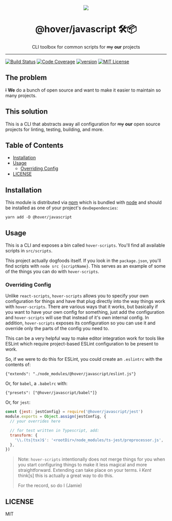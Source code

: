 <p align="center">
  <a href="https://codefund.io/properties/447/visit-sponsor">
    <img src="https://codefund.io/properties/447/sponsor" />
  </a>
</p>

<div align="center">
<h1>@hover/javascript 🛠📦</h1>

<p>CLI toolbox for common scripts for <del>my</del> <strong>our</strong> projects</p>
</div>

<hr />

[![Build Status][build-badge]][build]
[![Code Coverage][coverage-badge]][coverage]
[![version][version-badge]][package] [![MIT License][license-badge]][license]

## The problem

~~I~~ **We** do a bunch of open source and want to make it easier to maintain so
many projects.

## This solution

This is a CLI that abstracts away all configuration for ~~my~~ **our** open
source projects for linting, testing, building, and more.

## Table of Contents

<!-- START doctoc generated TOC please keep comment here to allow auto update -->
<!-- DON'T EDIT THIS SECTION, INSTEAD RE-RUN doctoc TO UPDATE -->

- [Installation](#installation)
- [Usage](#usage)
  - [Overriding Config](#overriding-config)
- [LICENSE](#license)

<!-- END doctoc generated TOC please keep comment here to allow auto update -->

## Installation

This module is distributed via [npm][npm] which is bundled with [node][node] and
should be installed as one of your project's `devDependencies`:

```
yarn add -D @hover/javascript
```

## Usage

This is a CLI and exposes a bin called `hover-scripts`. You'll find all
available scripts in `src/scripts`.

This project actually dogfoods itself. If you look in the `package.json`, you'll
find scripts with `node src {scriptName}`. This serves as an example of some of
the things you can do with `hover-scripts`.

### Overriding Config

Unlike `react-scripts`, `hover-scripts` allows you to specify your own
configuration for things and have that plug directly into the way things work
with `hover-scripts`. There are various ways that it works, but basically if you
want to have your own config for something, just add the configuration and
`hover-scripts` will use that instead of it's own internal config. In addition,
`hover-scripts` exposes its configuration so you can use it and override only
the parts of the config you need to.

This can be a very helpful way to make editor integration work for tools like
ESLint which require project-based ESLint configuration to be present to work.

So, if we were to do this for ESLint, you could create an `.eslintrc` with the
contents of:

```
{"extends": "./node_modules/@hover/javascript/eslint.js"}
```

Or, for `babel`, a `.babelrc` with:

```
{"presets": ["@hover/javascript/babel"]}
```

Or, for `jest`:

```javascript
const {jest: jestConfig} = require('@hover/javascript/jest')
module.exports = Object.assign(jestConfig, {
  // your overrides here

  // for test written in Typescript, add:
  transform: {
    '\\.(ts|tsx)$': '<rootDir>/node_modules/ts-jest/preprocessor.js',
  },
})
```

> Note: `hover-scripts` intentionally does not merge things for you when you
> start configuring things to make it less magical and more straightforward.
> Extending can take place on your terms. ~~I~~ _Kent_ think[s] this is actually
> a great way to do this.
>
> For the record, so do I (Jamie)

## LICENSE

MIT

[npm]: https://www.npmjs.com/
[node]: https://nodejs.org
[build-badge]:
  https://g.codefresh.io/api/badges/pipeline/hoverinc/npm%2Fjavascript?type=cf-1
[build]:
  https://g.codefresh.io/public/accounts/hoverinc/pipelines/5d4cb5d4e41f3722d4dfdb94
[coverage-badge]:
  https://img.shields.io/codecov/c/github/hoverinc/hover-javascript.svg
[coverage]: https://codecov.io/github/hoverinc/hover-javascript
[version-badge]: https://img.shields.io/npm/v/@hover/javascript.svg
[package]: https://www.npmjs.com/package/@hover/javascript
[license-badge]: https://img.shields.io/npm/l/@hover/javascript.svg
[license]: https://github.com/hoverinc/hover-javascript/blob/master/LICENSE
